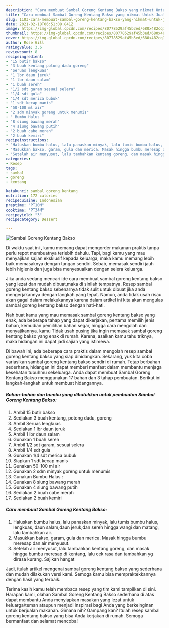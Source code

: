 ```yaml
---
description: "Cara membuat Sambal Goreng Kentang Bakso yang nikmat Untuk Jualan"
title: "Cara membuat Sambal Goreng Kentang Bakso yang nikmat Untuk Jualan"
slug: 1103-cara-membuat-sambal-goreng-kentang-bakso-yang-nikmat-untuk-jualan
date: 2021-02-18T06:51:08.841Z
image: https://img-global.cpcdn.com/recipes/80778529af45b3ed/680x482cq70/sambal-goreng-kentang-bakso-foto-resep-utama.jpg
thumbnail: https://img-global.cpcdn.com/recipes/80778529af45b3ed/680x482cq70/sambal-goreng-kentang-bakso-foto-resep-utama.jpg
cover: https://img-global.cpcdn.com/recipes/80778529af45b3ed/680x482cq70/sambal-goreng-kentang-bakso-foto-resep-utama.jpg
author: Rose Gill
ratingvalue: 3.6
reviewcount: 8
recipeingredient:
- "15 butir bakso"
- "3 buah kentang potong dadu goreng"
- "Seruas lengkuas"
- "1 lbr daun jeruk"
- "1 lbr daun salam"
- "1 buah sereh"
- "1/2 sdt garam sesuai selera"
- "1/4 sdt gula"
- "1/4 sdt merica bubuk"
- "1 sdt kecap manis"
- "50-100 ml air"
- "2 sdm minyak goreng untuk menumis"
- " Bumbu Halus "
- "8 siung bawang merah"
- "4 siung bawang putih"
- "2 buah cabe merah"
- "2 buah kemiri"
recipeinstructions:
- "Haluskan bumbu halus, lalu panaskan minyak, lalu tumis bumbu halus, lengkuas, daun salam,daun jeruk,dan sereh hingga wangi dan matang, lalu tambahkan air."
- "Masukkan bakso, garam, gula dan merica. Masak hingga bumbu meresap dan air menyusut."
- "Setelah air menyusut, lalu tambahkan kentang goreng, dan masak hingga bumbu meresap di kentang, lalu cek rasa dan tambahkan yg dirasa kurang. Sajikan hangat"
categories:
- Resep
tags:
- sambal
- goreng
- kentang

katakunci: sambal goreng kentang 
nutrition: 172 calories
recipecuisine: Indonesian
preptime: "PT10M"
cooktime: "PT34M"
recipeyield: "3"
recipecategory: Dessert

---
```



![Sambal Goreng Kentang Bakso](https://img-global.cpcdn.com/recipes/80778529af45b3ed/680x482cq70/sambal-goreng-kentang-bakso-foto-resep-utama.jpg)

Di waktu  saat ini , kamu memang dapat mengorder makanan praktis tanpa perlu repot membuatnya terlebih dahulu. Tapi, bagi kamu yang mau menyajikan sajian eksklusif kepada keluarga, maka kamu memang lebih baik memasaknya dengan tangan sendiri. Sebab, memasak sendiri jauh lebih higienis dan juga bisa menyesuaikan dengan selera keluarga.

Jika anda sedang mencari ide cara membuat sambal goreng kentang bakso yang lezat dan mudah dibuat,maka di sinilah tempatnya. Resep sambal goreng kentang bakso  sebenarnya tidak sulit untuk dibuat jika anda mengerjakannya dengan langkah yang tepat. Namun, anda tidak usah risau akan gagal dalam melakukannya 
karena dalam artikel ini kita akan mengulas sambal goreng kentang bakso dengan hati-hati.  



Nah buat kamu yang mau memasak sambal goreng kentang bakso yang enak, ada beberapa tahap yang dapat dikerjakan, pertama memilih jenis bahan, kemudian pemilihan bahan segar, hingga cara mengolah dan menyajikannya. kamu Tidak usah pusing jika ingin memasak sambal goreng kentang bakso yang enak di rumah. Karena, asalkan kamu  tahu triknya, maka hidangan ini dapat jadi sajian yang istimewa.

Di bawah ini, ada beberapa cara praktis  dalam mengolah resep sambal goreng kentang bakso yang siap dihidangkan. Sekarang, yuk kita coba variasikan sambal goreng kentang bakso sendiri di rumah. Tetap berbahan sederhana, hidangan ini dapat memberi manfaat dalam membantu menjaga kesehatan tubuhmu sekeluarga. Anda dapat membuat Sambal Goreng Kentang Bakso menggunakan 17 bahan dan 3 tahap pembuatan. Berikut ini langkah-langkah untuk membuat hidangannya.

<!--inarticleads1-->

##### Bahan-bahan dan bumbu yang dibutuhkan untuk pembuatan Sambal Goreng Kentang Bakso:

1. Ambil 15 butir bakso
1. Sediakan 3 buah kentang, potong dadu, goreng
1. Ambil Seruas lengkuas
1. Sediakan 1 lbr daun jeruk
1. Ambil 1 lbr daun salam
1. Gunakan 1 buah sereh
1. Ambil 1/2 sdt garam, sesuai selera
1. Ambil 1/4 sdt gula
1. Gunakan 1/4 sdt merica bubuk
1. Siapkan 1 sdt kecap manis
1. Gunakan 50-100 ml air
1. Gunakan 2 sdm minyak goreng untuk menumis
1. Gunakan  Bumbu Halus :
1. Gunakan 8 siung bawang merah
1. Gunakan 4 siung bawang putih
1. Sediakan 2 buah cabe merah
1. Sediakan 2 buah kemiri




<!--inarticleads2-->

##### Cara membuat Sambal Goreng Kentang Bakso:

1. Haluskan bumbu halus, lalu panaskan minyak, lalu tumis bumbu halus, lengkuas, daun salam,daun jeruk,dan sereh hingga wangi dan matang, lalu tambahkan air.
1. Masukkan bakso, garam, gula dan merica. Masak hingga bumbu meresap dan air menyusut.
1. Setelah air menyusut, lalu tambahkan kentang goreng, dan masak hingga bumbu meresap di kentang, lalu cek rasa dan tambahkan yg dirasa kurang. Sajikan hangat




Jadi, itulah artikel mengenai  sambal goreng kentang bakso  yang sederhana dan mudah dilakukan versi kami. Semoga kamu bisa mempraktekkannya dengan hasil yang terbaik. 

Terima kasih kamu telah membaca resep yang tim kami tampilkan di sini. Harapan kami, olahan  Sambal Goreng Kentang Bakso sederhana di atas dapat membantu Anda menyiapkan masakan yang lezat untuk keluarga/teman ataupun menjadi inspirasi bagi Anda yang berkeinginan untuk berjualan makanan. Gimana nih? Gampang kan? Itulah resep sambal goreng kentang bakso yang bisa Anda kerjakan di rumah. Semoga bermanfaat dan selamat mencoba!

